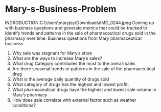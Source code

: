 # Mary-s-Business-Problem
INDRODUCTION
C:\Users\maryjoy\Downloads\IMG_0244.jpeg
Coming up with business questions and generate metrics that could be tracked to identify trends and patterns in the sale of pharmaceutical drugs sold in the pharmacy over time.
Business questions from Mary pharmaceutical business
1.	Why sale was stagnant for Mary’s store
2.	What are the ways to increase Mary’s sales?
3.	What drug Category contributes the most to the overall sales
4.	Are there seasonal trends or patterns in the sale of the pharmaceutical drug
5.	What is the average daily quantity of drugs sold
6.	What category of drugs has the highest and lowest profit.
7.	What pharmaceutical drugs have the highest and lowest sale volume in Mary’s pharmacy
8.	How does sale correlate with external factor such as weather conditions? 

